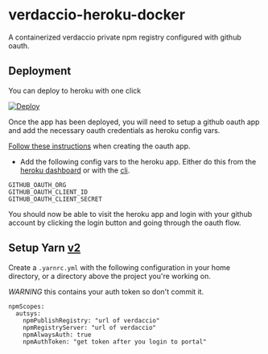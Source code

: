 # verdaccio-heroku-docker

A containerized verdaccio private npm registry configured with github oauth.

## Deployment

You can deploy to heroku with one click

[![Deploy](https://www.herokucdn.com/deploy/button.svg)](https://heroku.com/deploy)

Once the app has been deployed, you will need to setup a github oauth app and add the necessary
oauth credentials as heroku config vars.

[Follow these instructions](https://github.com/n4bb12/verdaccio-github-oauth-ui#github-config) when
creating the oauth app.

- Add the following config vars to the heroku app. Either do this from the [heroku dashboard](https://devcenter.heroku.com/articles/config-vars#using-the-heroku-dashboard)
  or with the [cli](https://devcenter.heroku.com/articles/config-vars#using-the-heroku-cli).

```
GITHUB_OAUTH_ORG
GITHUB_OAUTH_CLIENT_ID
GITHUB_OAUTH_CLIENT_SECRET
```

You should now be able to visit the heroku app and login with your github account by clicking the
login button and going through the oauth flow.

## Setup Yarn [v2](https://yarnpkg.com/getting-started/install)

Create a `.yarnrc.yml` with the following configuration in your home directory, or a directory above the project you're working on.

_WARNING_ this contains your auth token so don't commit it.

```
npmScopes:
  autsys:
    npmPublishRegistry: "url of verdaccio"
    npmRegistryServer: "url of verdaccio"
    npmAlwaysAuth: true
    npmAuthToken: "get token after you login to portal"
```
